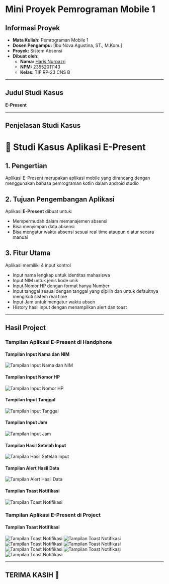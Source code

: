 # Mini Proyek Pemrograman Mobile 1

## Informasi Proyek

- **Mata Kuliah:** Pemrograman Mobile 1  
- **Dosen Pengampu:** [Ibu Nova Agustina, ST., M.Kom.]  
- **Proyek:** Sistem Absensi   
- **Dibuat oleh:**  
  - **Nama:** [Haris Nurpazri](https://github.com/harisnurpazri/Pemrograman_Mobile_E-Present)  
  - **NPM:** 23552011143  
  - **Kelas:** TIF RP-23 CNS B  

---

## Judul Studi Kasus

**E-Present**  

---

## Penjelasan Studi Kasus

<h1>📌 Studi Kasus Aplikasi E-Present</h1>

  <div class="section">
    <h2>1. Pengertian</h2>
    <p>
      Aplikasi E-Present merupakan aplikasi mobile yang dirancang dengan menggunakan bahasa pemrograman kotlin dalam android studio
    </p>
  </div>

  <div class="section">
    <h2>2. Tujuan Pengembangan Aplikasi</h2>
    <p>Aplikasi <strong>E-Present</strong> dibuat untuk:</p>
    <ul>
      <li>Mempermudah dalam memanajemen absensi</li>
      <li>Bisa menyimpan data absensi</li>
      <li>Bisa mengatur waktu absensi sesuai real time ataupun diatur secara manual</li>
    </ul>
  </div>

  <div class="section">
    <h2>3. Fitur Utama</h2>
    <p>Aplikasi memiliki 4 input kontrol</p>
    <ul>
      <li>Input nama lengkap untuk identitas mahasiswa</li>
      <li>Input NIM untuk jenis kode unik</li>
      <li>Input Nomor HP dengan format hanya Number</li>
      <li>Input tanggal sesuai dengan tanggal yang dipilih dan untuk defaultnya mengikuti sistem real time</li>
      <li>Input Jam untuk mengatur waktu absen</li>
      <li>History hasil input dengan menampilkan alert dan toast</li>
    </ul>
  </div>

---

## Hasil Project

### Tampilan Aplikasi E-Present di Handphone

#### Tampilan Input Nama dan NIM
![Tampilan Input Nama dan NIM](https://github.com/harisnurpazri/Pemrograman_Mobile_E-Present/blob/main/gambar%20(1).jpg)

#### Tampilan Input Nomor HP
![Tampilan Input Nomor HP](https://github.com/harisnurpazri/Pemrograman_Mobile_E-Present/blob/main/gambar%20(2).jpg)

#### Tampilan Input Tanggal
![Tampilan Input Tanggal](https://github.com/harisnurpazri/Pemrograman_Mobile_E-Present/blob/main/gambar%20(3).jpg)

#### Tampilan Input Jam
![Tampilan Input Jam](https://github.com/harisnurpazri/Pemrograman_Mobile_E-Present/blob/main/gambar%20(4).jpg)

#### Tampilan Hasil Setelah Input
![Tampilan Hasil Setelah Input](https://github.com/harisnurpazri/Pemrograman_Mobile_E-Present/blob/main/gambar%20(5).jpg)

#### Tampilan Alert Hasil Data
![Tampilan Alert Hasil Data](https://github.com/harisnurpazri/Pemrograman_Mobile_E-Present/blob/main/gambar%20(6).jpg)

#### Tampilan Toast Notifikasi
![Tampilan Toast Notifikasi](https://github.com/harisnurpazri/Pemrograman_Mobile_E-Present/blob/main/gambar%20(7).jpg)

### Tampilan Aplikasi E-Present di Project

#### Tampilan Toast Notifikasi

![Tampilan Toast Notifikasi](https://github.com/harisnurpazri/Pemrograman_Mobile_E-Present/blob/main/Gambar%20Project%20(1).png)
![Tampilan Toast Notifikasi](https://github.com/harisnurpazri/Pemrograman_Mobile_E-Present/blob/main/Gambar%20Project%20(2).png)
![Tampilan Toast Notifikasi](https://github.com/harisnurpazri/Pemrograman_Mobile_E-Present/blob/main/Gambar%20Project%20(3).png)
![Tampilan Toast Notifikasi](https://github.com/harisnurpazri/Pemrograman_Mobile_E-Present/blob/main/Gambar%20Project%20(4).png)
![Tampilan Toast Notifikasi](https://github.com/harisnurpazri/Pemrograman_Mobile_E-Present/blob/main/Gambar%20Project%20(5).png)
![Tampilan Toast Notifikasi](https://github.com/harisnurpazri/Pemrograman_Mobile_E-Present/blob/main/Gambar%20Project%20(6).png)
![Tampilan Toast Notifikasi](https://github.com/harisnurpazri/Pemrograman_Mobile_E-Present/blob/main/Gambar%20Project%20(7).png)

---

## TERIMA KASIH 🙏
